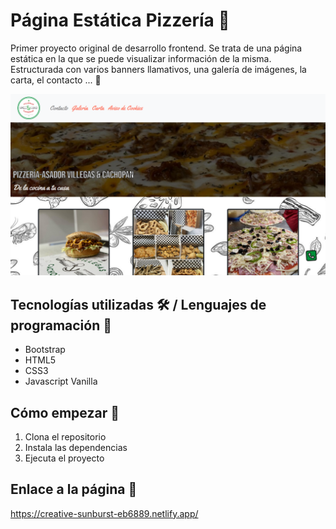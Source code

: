 # Página Estática Pizzería 📓

Primer proyecto original de desarrollo frontend. Se trata de una página estática en la que se puede visualizar información de la misma. Estructurada con varios banners llamativos, una galería de imágenes, la carta, el contacto ... 🤔

![Imagen representativa](https://github.com/JuanmiAcosta/Pagina-estatica-de-pizzeria/blob/main/captura.png?raw=true)

## Tecnologías utilizadas 🛠️ / Lenguajes de programación 👀

* Bootstrap
* HTML5
* CSS3
* Javascript Vanilla

## Cómo empezar 🫡

1. Clona el repositorio
2. Instala las dependencias
3. Ejecuta el proyecto

## Enlace a la página :link:

https://creative-sunburst-eb6889.netlify.app/
